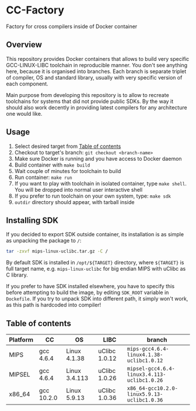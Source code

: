 # CC-Factory

Factory for cross compilers inside of Docker container

## Overview

This repository provides Docker containers that allows to build very specific
GCC-LINUX-LIBC toolchain in reproducible manner. You don't see anything here,
because it is organised into branches. Each branch is separate triplet of
compiler, OS and standard library, usually with very specific version of each
component.

Main purpose from developing this repository is to allow to recreate toolchains
for systems that did not provide public SDKs. By the way it should also work
decently in providing latest compilers for any architecture one would like.

## Usage

1. Select desired target from [Table of contents](#table-of-contents)
2. Checkout to target's branch: `git checkout <branch-name>`
3. Make sure Docker is running and you have access to Docker daemon
4. Build container with `make build`
5. Wait couple of minutes for toolchain to build
6. Run container: `make run`
7. If you want to play with toolchain in isolated container, type `make shell`.
   You will be dropped into normal user interactive shell
8. If you prefer to run toolchain on your own system, type: `make sdk`
9. `outdir` directory should appear, with tarball inside

## Installing SDK

If you decided to export SDK outside container, its installation is as simple as
unpacking the package to `/`:

```sh
tar -zxvf mips-linux-uclibc.tar.gz -C /
```

By default SDK is installed in `/opt/${TARGET}` directory, where `${TARGET}` is
full target name, e.g. `mips-linux-uclibc` for big endian MIPS with uClibc as C
library.

If you prefer to have SDK installed elsewhere, you have to specify this before
attempting to build the image, by editing `SDK_ROOT` variable in `Dockefile`. If
you try to unpack SDK into different path, it simply won't work, as this path is
hardcoded into compiler!

## Table of contents

Platform | CC         | OS            | LIBC          | branch
---------|------------|---------------|---------------|-------------------------------------------
MIPS     | gcc 4.6.4  | Linux 4.1.38  | uClibc 1.0.12 | `mips-gcc4.6.4-linux4.1.38-uclibc1.0.12`
MIPSEL   | gcc 4.6.4  | Linux 3.4.113 | uClibc 1.0.26 | `mipsel-gcc4.6.4-linux3.4.113-uclibc1.0.26`
x86_64   | gcc 10.2.0 | Linux 5.9.13  | uClibc 1.0.36 | `x86_64-gcc10.2.0-linux5.9.13-uclibc1.0.36`
